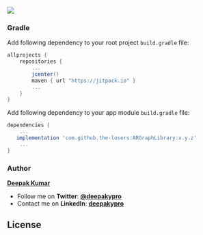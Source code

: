 
[![](https://jitpack.io/v/the-losers/ARGraphLibrary.svg)](https://jitpack.io/#the-losers/ARGraphLibrary)

### Gradle

Add following dependency to your root project `build.gradle` file:

```groovy
allprojects {
    repositories {
        ...
        jcenter()
        maven { url "https://jitpack.io" }
        ...
    }
}
```

Add following dependency to your app module `build.gradle` file:

```groovy
dependencies {
    ...
   implementation 'com.github.the-losers:ARGraphLibrary:x.y.z'
    ...
}
```

### Author
[**Deepak Kumar**](https://github.com/deepakypro)

- Follow me on **Twitter**: [**@deepakypro**](https://twitter.com/deepakypro)
- Contact me on **LinkedIn**: [**deepakypro**](http://linkedin.com/in/deepakypro)

## License
